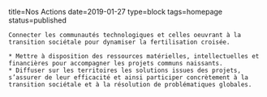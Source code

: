 title=Nos Actions
date=2019-01-27
type=block
tags=homepage
status=published
~~~~~~
Connecter les communautés technologiques et celles oeuvrant à la transition sociétale pour dynamiser la fertilisation croisée.

* Mettre à disposition des ressources matérielles, intellectuelles et financières pour accompagner les projets communs naissants.
* Diffuser sur les territoires les solutions issues des projets, s’assurer de leur efficacité et ainsi participer concrètement à la transition sociétale et à la résolution de problématiques globales.